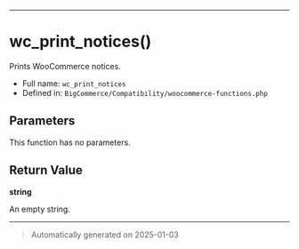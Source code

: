 ***

# wc_print_notices()

Prints WooCommerce notices.




* Full name: `wc_print_notices`
* Defined in: `BigCommerce/Compatibility/woocommerce-functions.php`

## Parameters

This function has no parameters.

## Return Value

**string**

An empty string.

***
> Automatically generated on 2025-01-03

